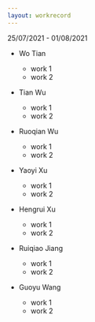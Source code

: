 ```yaml
---
layout: workrecord
---
```


25/07/2021 - 01/08/2021

- Wo Tian

  - work 1
  - work 2

- Tian Wu

  - work 1
  - work 2

- Ruoqian Wu

  - work 1
  - work 2

- Yaoyi Xu

  - work 1
  - work 2

- Hengrui Xu

  - work 1
  - work 2

- Ruiqiao Jiang

  - work 1
  - work 2

- Guoyu Wang

  - work 1
  - work 2
